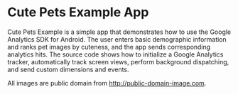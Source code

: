 Cute Pets Example App
=====================

Cute Pets Example is a simple app that demonstrates how to use the Google Analytics SDK for Android.
The user enters basic demographic information and ranks pet images by cuteness, and the app sends
corresponding analytics hits. The source code shows how to initialize a Google Analytics
tracker, automatically track screen views, perform background dispatching, and send custom
dimensions and events.

All images are public domain from http://public-domain-image.com.

